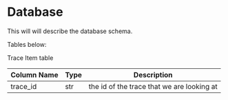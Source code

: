 # Database


This will will describe the database schema. 

Tables below:

Trace Item table

| Column Name | Type | Description |
| ------ | ------ | ------ |
| trace_id | str | the id of the trace that we are looking at |

